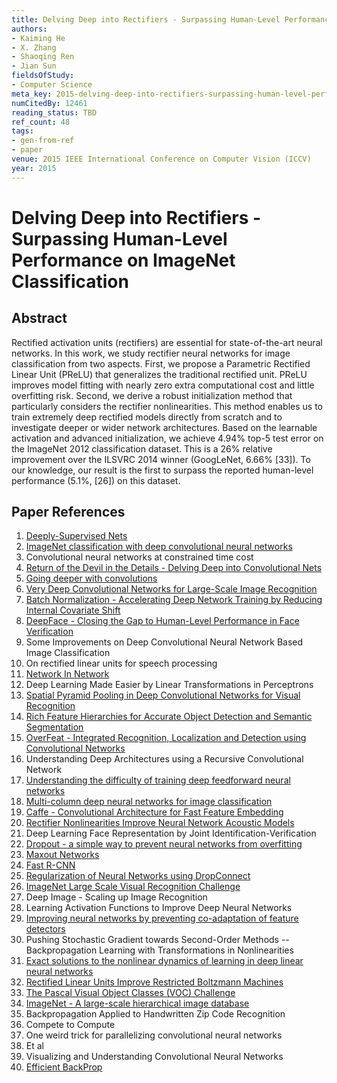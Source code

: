 ```yaml
---
title: Delving Deep into Rectifiers - Surpassing Human-Level Performance on ImageNet Classification
authors:
- Kaiming He
- X. Zhang
- Shaoqing Ren
- Jian Sun
fieldsOfStudy:
- Computer Science
meta_key: 2015-delving-deep-into-rectifiers-surpassing-human-level-performance-on-imagenet-classification
numCitedBy: 12461
reading_status: TBD
ref_count: 48
tags:
- gen-from-ref
- paper
venue: 2015 IEEE International Conference on Computer Vision (ICCV)
year: 2015
---
```


# Delving Deep into Rectifiers - Surpassing Human-Level Performance on ImageNet Classification

## Abstract

Rectified activation units (rectifiers) are essential for state-of-the-art neural networks. In this work, we study rectifier neural networks for image classification from two aspects. First, we propose a Parametric Rectified Linear Unit (PReLU) that generalizes the traditional rectified unit. PReLU improves model fitting with nearly zero extra computational cost and little overfitting risk. Second, we derive a robust initialization method that particularly considers the rectifier nonlinearities. This method enables us to train extremely deep rectified models directly from scratch and to investigate deeper or wider network architectures. Based on the learnable activation and advanced initialization, we achieve 4.94% top-5 test error on the ImageNet 2012 classification dataset. This is a 26% relative improvement over the ILSVRC 2014 winner (GoogLeNet, 6.66% [33]). To our knowledge, our result is the first to surpass the reported human-level performance (5.1%, [26]) on this dataset.

## Paper References

1. [Deeply-Supervised Nets](2015-deeply-supervised-nets)
2. [ImageNet classification with deep convolutional neural networks](2012-imagenet-classification-with-deep-convolutional-neural-networks)
3. Convolutional neural networks at constrained time cost
4. [Return of the Devil in the Details - Delving Deep into Convolutional Nets](2014-return-of-the-devil-in-the-details-delving-deep-into-convolutional-nets)
5. [Going deeper with convolutions](2015-going-deeper-with-convolutions)
6. [Very Deep Convolutional Networks for Large-Scale Image Recognition](2015-very-deep-convolutional-networks-for-large-scale-image-recognition)
7. [Batch Normalization - Accelerating Deep Network Training by Reducing Internal Covariate Shift](2015-batch-normalization-accelerating-deep-network-training-by-reducing-internal-covariate-shift)
8. [DeepFace - Closing the Gap to Human-Level Performance in Face Verification](2014-deepface-closing-the-gap-to-human-level-performance-in-face-verification)
9. Some Improvements on Deep Convolutional Neural Network Based Image Classification
10. On rectified linear units for speech processing
11. [Network In Network](2014-network-in-network)
12. Deep Learning Made Easier by Linear Transformations in Perceptrons
13. [Spatial Pyramid Pooling in Deep Convolutional Networks for Visual Recognition](2015-spatial-pyramid-pooling-in-deep-convolutional-networks-for-visual-recognition)
14. [Rich Feature Hierarchies for Accurate Object Detection and Semantic Segmentation](2014-rich-feature-hierarchies-for-accurate-object-detection-and-semantic-segmentation)
15. [OverFeat - Integrated Recognition, Localization and Detection using Convolutional Networks](2014-overfeat-integrated-recognition-localization-and-detection-using-convolutional-networks)
16. Understanding Deep Architectures using a Recursive Convolutional Network
17. [Understanding the difficulty of training deep feedforward neural networks](2010-understanding-the-difficulty-of-training-deep-feedforward-neural-networks)
18. [Multi-column deep neural networks for image classification](2012-multi-column-deep-neural-networks-for-image-classification)
19. [Caffe - Convolutional Architecture for Fast Feature Embedding](2014-caffe-convolutional-architecture-for-fast-feature-embedding)
20. [Rectifier Nonlinearities Improve Neural Network Acoustic Models](2013-rectifier-nonlinearities-improve-neural-network-acoustic-models)
21. Deep Learning Face Representation by Joint Identification-Verification
22. [Dropout - a simple way to prevent neural networks from overfitting](2014-dropout-a-simple-way-to-prevent-neural-networks-from-overfitting)
23. [Maxout Networks](2013-maxout-networks)
24. [Fast R-CNN](2015-fast-r-cnn)
25. [Regularization of Neural Networks using DropConnect](2013-regularization-of-neural-networks-using-dropconnect)
26. [ImageNet Large Scale Visual Recognition Challenge](2015-imagenet-large-scale-visual-recognition-challenge)
27. Deep Image - Scaling up Image Recognition
28. Learning Activation Functions to Improve Deep Neural Networks
29. [Improving neural networks by preventing co-adaptation of feature detectors](2012-improving-neural-networks-by-preventing-co-adaptation-of-feature-detectors)
30. Pushing Stochastic Gradient towards Second-Order Methods -- Backpropagation Learning with Transformations in Nonlinearities
31. [Exact solutions to the nonlinear dynamics of learning in deep linear neural networks](2014-exact-solutions-to-the-nonlinear-dynamics-of-learning-in-deep-linear-neural-networks)
32. [Rectified Linear Units Improve Restricted Boltzmann Machines](2010-rectified-linear-units-improve-restricted-boltzmann-machines)
33. [The Pascal Visual Object Classes (VOC) Challenge](2009-the-pascal-visual-object-classes-voc-challenge)
34. [ImageNet - A large-scale hierarchical image database](2009-imagenet-a-large-scale-hierarchical-image-database)
35. Backpropagation Applied to Handwritten Zip Code Recognition
36. Compete to Compute
37. One weird trick for parallelizing convolutional neural networks
38. Et al
39. Visualizing and Understanding Convolutional Neural Networks
40. [Efficient BackProp](2012-efficient-backprop)
